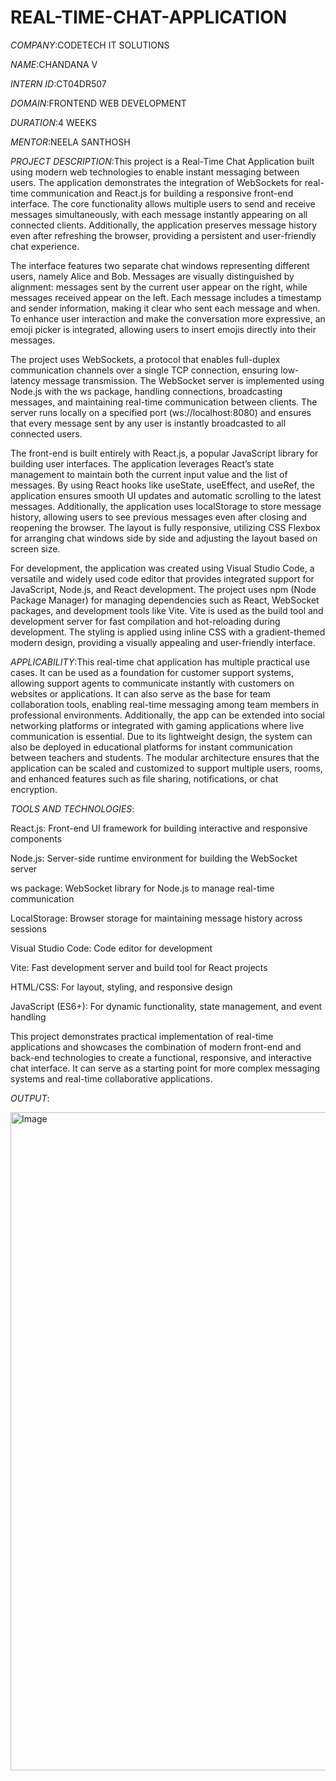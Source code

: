 # REAL-TIME-CHAT-APPLICATION

*COMPANY*:CODETECH IT SOLUTIONS

*NAME*:CHANDANA V

*INTERN ID*:CT04DR507

*DOMAIN*:FRONTEND WEB DEVELOPMENT

*DURATION*:4 WEEKS

*MENTOR*:NEELA SANTHOSH

*PROJECT DESCRIPTION*:This project is a Real-Time Chat Application built using modern web technologies to enable instant messaging between users. The application demonstrates the integration of WebSockets for real-time communication and React.js for building a responsive front-end interface. The core functionality allows multiple users to send and receive messages simultaneously, with each message instantly appearing on all connected clients. Additionally, the application preserves message history even after refreshing the browser, providing a persistent and user-friendly chat experience.

The interface features two separate chat windows representing different users, namely Alice and Bob. Messages are visually distinguished by alignment: messages sent by the current user appear on the right, while messages received appear on the left. Each message includes a timestamp and sender information, making it clear who sent each message and when. To enhance user interaction and make the conversation more expressive, an emoji picker is integrated, allowing users to insert emojis directly into their messages.

The project uses WebSockets, a protocol that enables full-duplex communication channels over a single TCP connection, ensuring low-latency message transmission. The WebSocket server is implemented using Node.js with the ws package, handling connections, broadcasting messages, and maintaining real-time communication between clients. The server runs locally on a specified port (ws://localhost:8080) and ensures that every message sent by any user is instantly broadcasted to all connected users.

The front-end is built entirely with React.js, a popular JavaScript library for building user interfaces. The application leverages React’s state management to maintain both the current input value and the list of messages. By using React hooks like useState, useEffect, and useRef, the application ensures smooth UI updates and automatic scrolling to the latest messages. Additionally, the application uses localStorage to store message history, allowing users to see previous messages even after closing and reopening the browser. The layout is fully responsive, utilizing CSS Flexbox for arranging chat windows side by side and adjusting the layout based on screen size.

For development, the application was created using Visual Studio Code, a versatile and widely used code editor that provides integrated support for JavaScript, Node.js, and React development. The project uses npm (Node Package Manager) for managing dependencies such as React, WebSocket packages, and development tools like Vite. Vite is used as the build tool and development server for fast compilation and hot-reloading during development. The styling is applied using inline CSS with a gradient-themed modern design, providing a visually appealing and user-friendly interface.

*APPLICABILITY*:This real-time chat application has multiple practical use cases. It can be used as a foundation for customer support systems, allowing support agents to communicate instantly with customers on websites or applications. It can also serve as the base for team collaboration tools, enabling real-time messaging among team members in professional environments. Additionally, the app can be extended into social networking platforms or integrated with gaming applications where live communication is essential. Due to its lightweight design, the system can also be deployed in educational platforms for instant communication between teachers and students. The modular architecture ensures that the application can be scaled and customized to support multiple users, rooms, and enhanced features such as file sharing, notifications, or chat encryption.

*TOOLS AND TECHNOLOGIES*:

React.js: Front-end UI framework for building interactive and responsive components

Node.js: Server-side runtime environment for building the WebSocket server

ws package: WebSocket library for Node.js to manage real-time communication

LocalStorage: Browser storage for maintaining message history across sessions

Visual Studio Code: Code editor for development

Vite: Fast development server and build tool for React projects

HTML/CSS: For layout, styling, and responsive design

JavaScript (ES6+): For dynamic functionality, state management, and event handling

This project demonstrates practical implementation of real-time applications and showcases the combination of modern front-end and back-end technologies to create a functional, responsive, and interactive chat interface. It can serve as a starting point for more complex messaging systems and real-time collaborative applications.

*OUTPUT*:

<img width="1895" height="1053" alt="Image" src="https://github.com/user-attachments/assets/ff6be96a-f62e-45c6-b3bb-88d0d1264290" />
